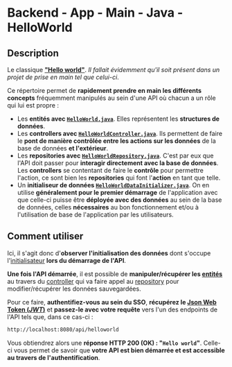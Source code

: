 # Backend - App - Main - Java - HelloWorld

## Description

Le classique **["Hello world"](https://fr.wikipedia.org/wiki/Hello_world)**.
*Il fallait évidemment qu'il soit présent dans un projet de prise en main tel que celui-ci*.

Ce répertoire permet de **rapidement prendre en main les différents concepts** fréquemment manipulés au sein d'une API où chacun a un rôle qui lui est propre :

- Les **entités avec [`HelloWorld.java`](./HelloWorld.java)**. Elles représentent les **structures de données**.
- Les **controllers avec [`HelloWorldController.java`](./HelloWorldController.java)**. Ils permettent de faire le **pont de manière contrôlée entre les actions sur les données** de la base de données **et l'extérieur**.
- Les **repositories avec [`HelloWorldRepository.java`](./HelloWorldRepository.java)**. C'est par eux que l'API doit passer pour **interagir directement avec la base de données**. Les **controllers** se contentant de faire le **contrôle** pour permettre l'action, ce sont bien les **repositories** qui font l'**action** en tant que telle.
- Un **initialiseur de données [`HelloWorldDataInitializer.java`](./HelloWorldDataInitializer.java)**. On en utilise **généralement pour le premier démarrage** de l'application avec que celle-ci puisse être **déployée avec des données** au sein de la base de données, celles **nécessaires** au bon fonctionnement et/ou à l'utilisation de base de l'application par les utilisateurs.

## Comment utiliser

Ici, il s'agit donc d'**observer l'initialisation des données** dont s'occupe l'[initialisateur](./HelloWorldDataInitializer.java) **lors du démarrage de l'API**.

**Une fois l'API démarrée**, il est possible de **manipuler/récupérer les [entités](./HelloWorld.java)** au travers du [controller](./HelloWorldController.java) qui va faire appel au [repository](./HelloWorldRepository.java) pour modifier/récupérer les données sauvegardées.

Pour ce faire, **authentifiez-vous au sein du SSO**, **récupérez le [Json Web Token (*JWT*)](https://fr.wikipedia.org/wiki/JSON_Web_Token)** et **passez-le avec votre requête** vers l'un des endpoints de l'API tels que, dans ce cas-ci :

```sh
http://localhost:8080/api/helloworld
```

Vous obtiendrez alors une **réponse HTTP 200 (OK) : "`Hello world`"**.
Celle-ci vous permet de savoir que **votre API est bien démarrée et est accessible au travers de l'authentification**.
